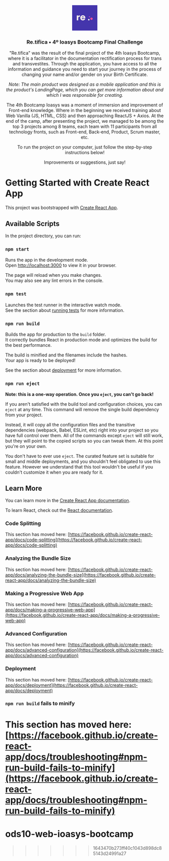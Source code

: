 <div align="center">
  <a href="https://github.com/Caionnc/heeds_tech_challenge">
    <img src="src/assets/images/retifica.jpeg" alt="Logo" width="80" height="80">
  </a>

<h3 align="center">Re.tifica • 4º Ioasys Bootcamp Final Challenge </h3>

 <p align="center">
    "Re.tifica" was the result of the final project of the 4th Ioasys Bootcamp, where it is a facilitator in the documentation rectification process for trans and transvestites. Through the application, you have access to all the information and guidance you need to start your journey in the process of changing your name and/or gender on your Birth Certificate.

<i>Note: The main product was designed as a mobile application and this is the product's LandingPage, which you can get more information about and which I was responsible for creating.</i>

The 4th Bootcamp Ioasys was a moment of immersion and improvement of Front-end knowledge. Where in the beginning we received training about Web Vanilla (JS, HTML, CSS) and then approaching ReactJS + Axios. At the end of the camp, after presenting the project, we managed to be among the top 3 projects among 8 teams, each team with 11 participants from all technology fronts, such as Front-end, Back-end, Product, Scrum master, etc.

To run the project on your computer, just follow the step-by-step instructions below!

Improvements or suggestions, just say!</p>

</div>

# Getting Started with Create React App

This project was bootstrapped with [Create React App](https://github.com/facebook/create-react-app).

## Available Scripts

In the project directory, you can run:

### `npm start`

Runs the app in the development mode.\
Open [http://localhost:3000](http://localhost:3000) to view it in your browser.

The page will reload when you make changes.\
You may also see any lint errors in the console.

### `npm test`

Launches the test runner in the interactive watch mode.\
See the section about [running tests](https://facebook.github.io/create-react-app/docs/running-tests) for more information.

### `npm run build`

Builds the app for production to the `build` folder.\
It correctly bundles React in production mode and optimizes the build for the best performance.

The build is minified and the filenames include the hashes.\
Your app is ready to be deployed!

See the section about [deployment](https://facebook.github.io/create-react-app/docs/deployment) for more information.

### `npm run eject`

**Note: this is a one-way operation. Once you `eject`, you can't go back!**

If you aren't satisfied with the build tool and configuration choices, you can `eject` at any time. This command will remove the single build dependency from your project.

Instead, it will copy all the configuration files and the transitive dependencies (webpack, Babel, ESLint, etc) right into your project so you have full control over them. All of the commands except `eject` will still work, but they will point to the copied scripts so you can tweak them. At this point you're on your own.

You don't have to ever use `eject`. The curated feature set is suitable for small and middle deployments, and you shouldn't feel obligated to use this feature. However we understand that this tool wouldn't be useful if you couldn't customize it when you are ready for it.

## Learn More

You can learn more in the [Create React App documentation](https://facebook.github.io/create-react-app/docs/getting-started).

To learn React, check out the [React documentation](https://reactjs.org/).

### Code Splitting

This section has moved here: [https://facebook.github.io/create-react-app/docs/code-splitting](https://facebook.github.io/create-react-app/docs/code-splitting)

### Analyzing the Bundle Size

This section has moved here: [https://facebook.github.io/create-react-app/docs/analyzing-the-bundle-size](https://facebook.github.io/create-react-app/docs/analyzing-the-bundle-size)

### Making a Progressive Web App

This section has moved here: [https://facebook.github.io/create-react-app/docs/making-a-progressive-web-app](https://facebook.github.io/create-react-app/docs/making-a-progressive-web-app)

### Advanced Configuration

This section has moved here: [https://facebook.github.io/create-react-app/docs/advanced-configuration](https://facebook.github.io/create-react-app/docs/advanced-configuration)

### Deployment

This section has moved here: [https://facebook.github.io/create-react-app/docs/deployment](https://facebook.github.io/create-react-app/docs/deployment)

### `npm run build` fails to minify

# This section has moved here: [https://facebook.github.io/create-react-app/docs/troubleshooting#npm-run-build-fails-to-minify](https://facebook.github.io/create-react-app/docs/troubleshooting#npm-run-build-fails-to-minify)

# ods10-web-ioasys-bootcamp

> > > > > > > 1643470b273ff40c1043d898dc85143d24991a27
